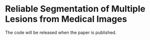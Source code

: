 # Reliable Segmentation of Multiple Lesions from Medical Images
 The code will be released when the paper is published.

